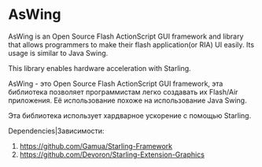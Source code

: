 # AsWing

AsWing is an Open Source Flash ActionScript GUI framework and library that allows programmers to make their flash application(or RIA) UI easily. Its usage is similar to Java Swing.

This library enables hardware acceleration with Starling.

AsWing - это Open Source Flash ActionScript GUI framework, эта библиотека позволяет программистам легко создавать их Flash/Air приложения. Её использование похоже на использование Java Swing.

Эта библиотека использует хардварное ускорение с помощью Starling.

Dependencies|Зависимости:

1. https://github.com/Gamua/Starling-Framework
2. https://github.com/Devoron/Starling-Extension-Graphics


